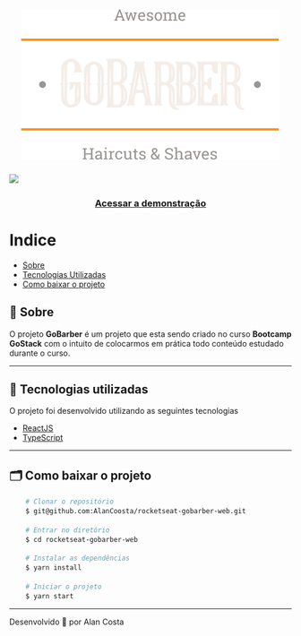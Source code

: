 <h1 align="center">
    <img src="src/assets/logo.svg">
</h1>

[![](https://res.cloudinary.com/marcomontalbano/image/upload/v1588196296/video_to_markdown/images/youtube--kNoC88gT2Wk-c05b58ac6eb4c4700831b2b3070cd403.jpg)](https://youtu.be/kNoC88gT2Wk)

<h3 align="center">
    <a href="https://gobarber-translations.netlify.app/">Acessar a demonstração</a>
<h3 >

# Indice

- [Sobre](#-sobre)
- [Tecnologias Utilizadas](#-tecnologias-utilizadas)
- [Como baixar o projeto](#-como-baixar-o-projeto)

## 🔖 Sobre

O projeto **GoBarber** é um projeto que esta sendo criado no curso **Bootcamp GoStack** com o intuito de colocarmos em prática todo conteúdo estudado durante o curso.

---

## 🚀 Tecnologias utilizadas

O projeto foi desenvolvido utilizando as seguintes tecnologias

- [ReactJS](https://reactjs.org)
- [TypeScript](https://www.typescriptlang.org/)

---

## 🗂 Como baixar o projeto

```bash
    # Clonar o repositório
    $ git@github.com:AlanCoosta/rocketseat-gobarber-web.git

    # Entrar no diretório
    $ cd rocketseat-gobarber-web

    # Instalar as dependências
    $ yarn install

    # Iniciar o projeto
    $ yarn start
```

---

Desenvolvido 💜 por Alan Costa
